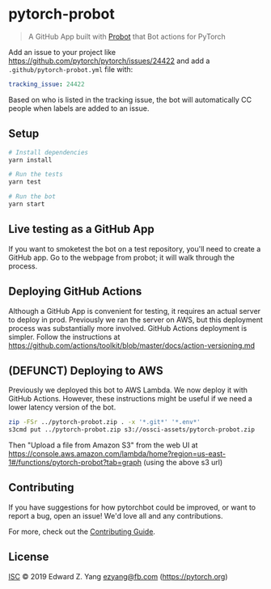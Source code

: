 # pytorch-probot

> A GitHub App built with [Probot](https://github.com/probot/probot) that Bot actions for PyTorch

Add an issue to your project like https://github.com/pytorch/pytorch/issues/24422
and add a `.github/pytorch-probot.yml` file with:

```yml
tracking_issue: 24422
```

Based on who is listed in the tracking issue, the bot will automatically
CC people when labels are added to an issue.

## Setup

```sh
# Install dependencies
yarn install

# Run the tests
yarn test

# Run the bot
yarn start
```

## Live testing as a GitHub App

If you want to smoketest the bot on a test repository, you'll need to
create a GitHub app.  Go to the webpage from probot; it will walk
through the process.

## Deploying GitHub Actions

Although a GitHub App is convenient for testing, it requires an actual
server to deploy in prod.  Previously we ran the server on AWS, but this
deployment process was substantially more involved.  GitHub Actions
deployment is simpler.  Follow the instructions at
https://github.com/actions/toolkit/blob/master/docs/action-versioning.md

## (DEFUNCT) Deploying to AWS

Previously we deployed this bot to AWS Lambda.  We now deploy it with
GitHub Actions.  However, these instructions might be useful if we need
a lower latency version of the bot.

```sh
zip -FSr ../pytorch-probot.zip . -x '*.git*' '*.env*'
s3cmd put ../pytorch-probot.zip s3://ossci-assets/pytorch-probot.zip
```

Then "Upload a file from Amazon S3" from the web UI at https://console.aws.amazon.com/lambda/home?region=us-east-1#/functions/pytorch-probot?tab=graph (using the above s3 url)

## Contributing

If you have suggestions for how pytorchbot could be improved, or want to report a bug, open an issue! We'd love all and any contributions.

For more, check out the [Contributing Guide](CONTRIBUTING.md).

## License

[ISC](LICENSE) © 2019 Edward Z. Yang <ezyang@fb.com> (https://pytorch.org)

